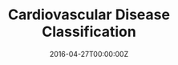 ---
title: 5. Cardiovascular Disease Classification
summary: Performed regularized logistic regression to classify cardiovascular disease, achieving an accuracy of 70%.
tags:
- all
- portfolio
date: "2016-04-27T00:00:00Z"

# Optional external URL for project (replaces project detail page).

external_link: https://github.com/teddythepooh/cardiovascular_disease_classification

---
